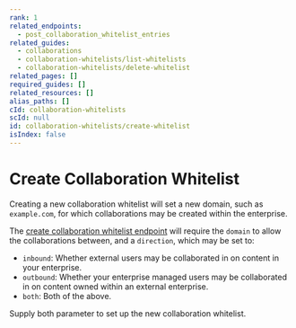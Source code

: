 ```yaml
---
rank: 1
related_endpoints:
  - post_collaboration_whitelist_entries
related_guides:
  - collaborations
  - collaboration-whitelists/list-whitelists
  - collaboration-whitelists/delete-whitelist
related_pages: []
required_guides: []
related_resources: []
alias_paths: []
cId: collaboration-whitelists
scId: null
id: collaboration-whitelists/create-whitelist
isIndex: false
---
```

<!-- alex disable whitelist -->

# Create Collaboration Whitelist

Creating a new collaboration whitelist will set a new domain, such as `example.com`, for which collaborations may be created within the enterprise.

<Samples id="post_collaboration_whitelist_entries">

</Samples>

The [create collaboration whitelist endpoint](endpoint://post_collaboration_whitelist_entries) will require the `domain` to allow the collaborations between, and a `direction`, which may be set to:

* `inbound`: Whether external users may be collaborated in on content in your enterprise.
* `outbound`: Whether your enterprise managed users may be collaborated in on content owned within an external enterprise.
* `both`: Both of the above.

Supply both parameter to set up the new collaboration whitelist.

<Samples id="post_collaboration_whitelist_entries">

</Samples>
